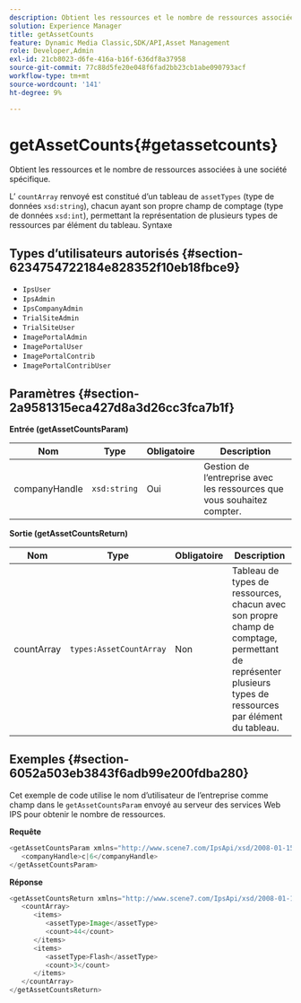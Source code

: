 ```yaml
---
description: Obtient les ressources et le nombre de ressources associées à une société spécifique.
solution: Experience Manager
title: getAssetCounts
feature: Dynamic Media Classic,SDK/API,Asset Management
role: Developer,Admin
exl-id: 21cb8023-d6fe-416a-b16f-636df8a37958
source-git-commit: 77c88d5fe20e048f6fad2bb23cb1abe090793acf
workflow-type: tm+mt
source-wordcount: '141'
ht-degree: 9%

---
```


# getAssetCounts{#getassetcounts}

Obtient les ressources et le nombre de ressources associées à une société spécifique.

L’ `countArray` renvoyé est constitué d’un tableau de `assetTypes` (type de données `xsd:string`), chacun ayant son propre champ de comptage (type de données `xsd:int`), permettant la représentation de plusieurs types de ressources par élément du tableau.
Syntaxe

## Types d’utilisateurs autorisés {#section-6234754722184e828352f10eb18fbce9}

* `IpsUser`
* `IpsAdmin`
* `IpsCompanyAdmin`
* `TrialSiteAdmin`
* `TrialSiteUser`
* `ImagePortalAdmin`
* `ImagePortalUser`
* `ImagePortalContrib`
* `ImagePortalContribUser`

## Paramètres {#section-2a9581315eca427d8a3d26cc3fca7b1f}

**Entrée (getAssetCountsParam)**

| Nom | Type | Obligatoire | Description |
|---|---|---|---|
| companyHandle | `xsd:string` | Oui | Gestion de l’entreprise avec les ressources que vous souhaitez compter. |

**Sortie (getAssetCountsReturn)**

| Nom | Type | Obligatoire | Description |
|---|---|---|---|
| countArray | `types:AssetCountArray` | Non | Tableau de types de ressources, chacun avec son propre champ de comptage, permettant de représenter plusieurs types de ressources par élément du tableau. |

## Exemples {#section-6052a503eb3843f6adb99e200fdba280}

Cet exemple de code utilise le nom d’utilisateur de l’entreprise comme champ dans le `getAssetCountsParam` envoyé au serveur des services Web IPS pour obtenir le nombre de ressources.

**Requête**

```java
<getAssetCountsParam xmlns="http://www.scene7.com/IpsApi/xsd/2008-01-15">
   <companyHandle>c|6</companyHandle>
</getAssetCountsParam>
```

**Réponse**

```java
<getAssetCountsReturn xmlns="http://www.scene7.com/IpsApi/xsd/2008-01-15">
   <countArray>
      <items>
         <assetType>Image</assetType>
         <count>44</count>
      </items>
      <items>
         <assetType>Flash</assetType>
         <count>3</count>
      </items>
   </countArray>
</getAssetCountsReturn>
```

